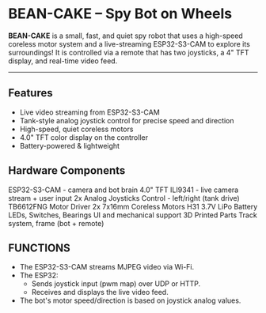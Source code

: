 # BEAN-CAKE – Spy Bot on Wheels

**BEAN-CAKE** 
is a small, fast, and quiet spy robot that uses a high-speed coreless motor system and a live-streaming ESP32-S3-CAM to explore its surroundings! 
It is controlled via a remote that has two joysticks, a 4" TFT display, and real-time video feed.

---

##  Features

- Live video streaming from ESP32-S3-CAM
- Tank-style analog joystick control for precise speed and direction
- High-speed, quiet coreless motors
- 4.0" TFT color display on the controller
- Battery-powered & lightweight 



## Hardware Components


ESP32-S3-CAM - camera and bot brain
4.0" TFT ILI9341 - live camera stream + user input
2x Analog Joysticks Control - left/right (tank drive)
TB6612FNG Motor Driver
2x 7x16mm Coreless Motors
H31 3.7V LiPo Battery
LEDs, Switches, Bearings UI and mechanical support
3D Printed Parts Track system, frame (bot + remote)



## FUNCTIONS

- The ESP32-S3-CAM streams MJPEG video via Wi-Fi.
- The ESP32:
  - Sends joystick input (pwm map) over UDP or HTTP.
  - Receives and displays the live video feed.
- The bot's motor speed/direction is based on joystick analog values.

